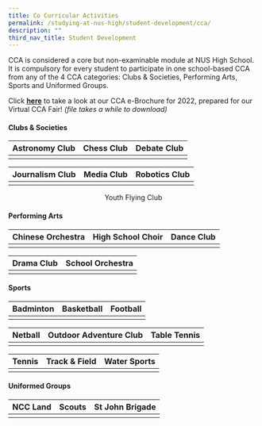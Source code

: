 ```yaml
---
title: Co Curricular Activities
permalink: /studying-at-nus-high/student-development/cca/
description: ""
third_nav_title: Student Development
---
```

CCA is considered a core but non-examinable module at NUS High School. It is compulsory for every student to participate in one school-based CCA from any of the 4 CCA categories: Clubs & Societies, Performing Arts, Sports and Uniformed Groups.

Click **[here](/files/ccabrochure.pdf)** to take a look at our CCA e-Brochure for 2022, prepared for our Virtual CCA Fair! _(file takes a while to download)_

#### **Clubs & Societies**

| Astronomy Club | Chess Club | Debate Club |
|:---:|:---:|:---:|
|  |  |  |

| Journalism Club | Media Club | Robotics Club|
|:---:|:---:|:---:|
|  |  |  |

<center>Youth Flying Club</center>

#### **Performing Arts**

| Chinese Orchestra | High School Choir |  Dance Club |
|:---:|:---:|:---:|
|  |  |  |

| Drama Club | School Orchestra |
|:---:|:---:|
|  |  |

#### **Sports**

| Badminton | Basketball | Football |
|:---:|:---:|:---:|
|  |  |  |

| Netball | Outdoor Adventure Club | Table Tennis |
|:---:|:---:|:---:|
|  |  |  |

| Tennis | Track & Field | Water Sports |
|:---:|:---:|:---:|
|  |  |  |

#### **Uniformed Groups**

| NCC Land | Scouts | St John Brigade |
|:---:|:---:|:---:|
|  |  |  |
